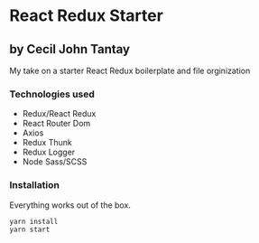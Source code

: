 # React Redux Starter

## by Cecil John Tantay

My take on a starter React Redux boilerplate and file orginization

### Technologies used

* Redux/React Redux
* React Router Dom
* Axios
* Redux Thunk
* Redux Logger
* Node Sass/SCSS

### Installation

Everything works out of the box. 
```
yarn install
yarn start
```
